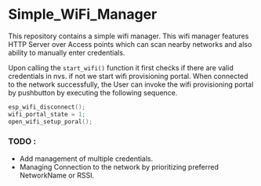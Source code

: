 # Simple_WiFi_Manager
 
This repository contains a simple wifi manager. This wifi manager features HTTP Server over Access points which can scan nearby networks and also ability to manually enter credentials. 

Upon calling the `start_wifi()` function it first checks if there are valid credentials in nvs. if not we start wifi provisioning portal.
When connected to the network successfully, the User can invoke the wifi provisioning portal by pushbutton by executing the following sequence. 

```c
esp_wifi_disconnect();
wifi_portal_state = 1;
open_wifi_setup_poral(); 
```


### TODO : 
* Add management of multiple credentials. 
* Managing Connection to the network by prioritizing preferred NetworkName or RSSI.
